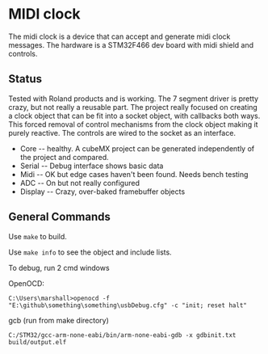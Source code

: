 # MIDI clock
The midi clock is a device that can accept and generate midi clock messages.  The hardware is a STM32F466 dev board with midi shield and controls.
## Status
Tested with Roland products and is working.  The 7 segment driver is pretty crazy, but not really a reusable part.  The project really focused on creating a clock object that can be fit into a socket object, with callbacks both ways.  This forced removal of control mechanisms from the clock object making it purely reactive.  The controls are wired to the socket as an interface.
* Core -- healthy.  A cubeMX project can be generated independently of the project and compared.
* Serial -- Debug interface shows basic data
* Midi -- OK but edge cases haven't been found.  Needs bench testing
* ADC -- On but not really configured
* Display -- Crazy, over-baked framebuffer objects

## General Commands
Use `make` to build.

Use `make info` to see the object and include lists.

To debug, run 2 cmd windows

OpenOCD:

`C:\Users\marshall>openocd -f "E:\github\something\something\usbDebug.cfg" -c "init; reset halt"`

gcb (run from make directory)

`C:/STM32/gcc-arm-none-eabi/bin/arm-none-eabi-gdb -x gdbinit.txt build/output.elf`
